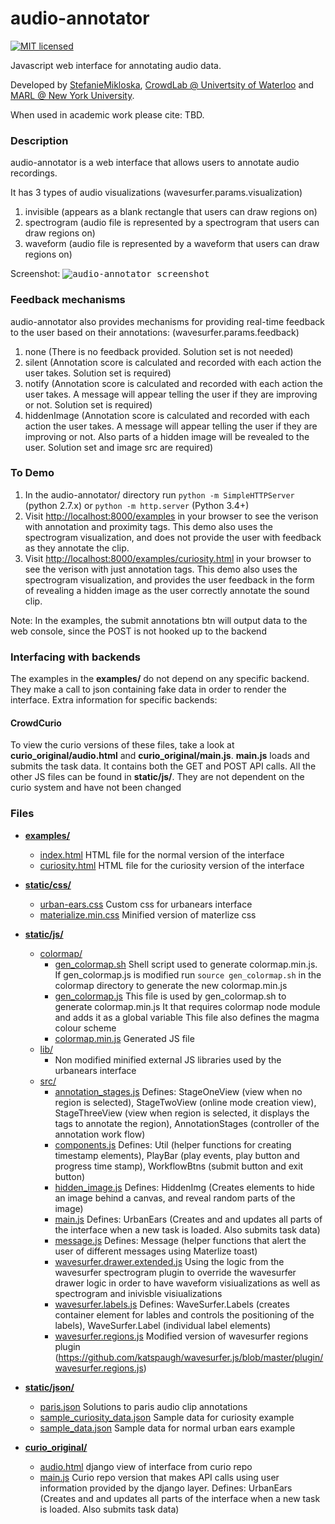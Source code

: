 # audio-annotator

[![MIT licensed](https://img.shields.io/badge/license-BSD2-blue.svg)](https://github.com/CrowdCurio/audio-annotator/blob/master/LICENSE.txt)

Javascript web interface for annotating audio data.

Developed by [StefanieMikloska](github.com/StefanieMikloska), [CrowdLab @ Univertsity of Waterloo](http://edithlaw.ca/people.html) and [MARL @ New York University](http://steinhardt.nyu.edu/marl/).

When used in academic work please cite: TBD.

### Description
audio-annotator is a web interface that allows users to annotate audio recordings.

It has 3 types of audio visualizations (wavesurfer.params.visualization)
   1. invisible (appears as a blank rectangle that users can draw regions on)
   2. spectrogram (audio file is represented by a spectrogram that users can draw regions on)
   3. waveform (audio file is represented by a waveform that users can draw regions on)

Screenshot:
<kbd>
![audio-annotator screenshot](https://github.com/CrowdCurio/audio-annotator/blob/master/static/img/task-interface.png)
</kbd>

### Feedback mechanisms
audio-annotator also provides mechanisms for providing real-time feedback to the user based on their annotations: (wavesurfer.params.feedback)
   1. none (There is no feedback provided. Solution set is not needed)
   2. silent (Annotation score is calculated and recorded with each action the user takes. Solution set is required)
   3. notify (Annotation score is calculated and recorded with each action the user takes. A message will appear telling the user if they are improving or not. Solution set is required)
   4. hiddenImage (Annotation score is calculated and recorded with each action the user takes. A message will appear telling the user if they are improving or not. Also parts of a hidden image will be revealed to the user. Solution set and image src are required)

### To Demo
1. In the audio-annotator/ directory run `python -m SimpleHTTPServer` (python 2.7.x) or `python -m http.server` (Python 3.4+)
2. Visit <http://localhost:8000/examples> in your browser to see the verison with annotation and proximity tags. This demo also uses the spectrogram visualization, and does not provide the user with feedback as they annotate the clip.
3. Visit <http://localhost:8000/examples/curiosity.html> in your browser to see the verison with just annotation tags. This demo also uses the spectrogram visualization, and provides the user feedback in the form of revealing a hidden image as the user correctly annotate the sound clip.

Note: In the examples, the submit annotations btn will output data to the web console, since the POST is not hooked up to the backend

### Interfacing with backends
The examples in the **examples/** do not depend on any specific backend. They make a call to json containing fake data in order to render the interface. Extra information for specific backends:

#### CrowdCurio
To view the curio versions of these files, take a look at **curio_original/audio.html** and **curio_original/main.js**. **main.js** loads and submits the task data. It contains both the GET and POST API calls. All the other JS files can be found in **static/js/**. They are not dependent on the curio system and have not been changed

### Files
* [**examples/**](examples/)
   * [index.html](examples/index.html)
      HTML file for the normal version of the interface
   * [curiosity.html](examples/curiosity.html)
      HTML file for the curiosity version of the interface

* [**static/css/**](static/css/)
   * [urban-ears.css](static/css/urban-ears.css)
      Custom css for urbanears interface
   * [materialize.min.css](static/css/materialize.min.css)
      Minified version of materlize css

* [**static/js/**](static/js/)
   * [colormap/](static/js/colormap/)
      * [gen_colormap.sh](static/js/colormap/gen_colormap.sh)
         Shell script used to generate colormap.min.js. If gen_colormap.js is modified
         run `source gen_colormap.sh` in the colormap directory to generate the new colormap.min.js
      * [gen_colormap.js](static/js/colormap/gen_colormap.js)
         This file is used by gen_colormap.sh to generate colormap.min.js
         It that requires colormap node module and adds it as a global variable
         This file also defines the magma colour scheme
      * [colormap.min.js](static/js/colormap/colormap.min.js)
         Generated JS file
   * [lib/](static/js/lib/)
      * Non modified minified external JS libraries used by the  urbanears interface
   * [src/](static/js/src/)
      * [annotation_stages.js](static/js/src/annotation_stages.js)
         Defines: StageOneView (view when no region is selected), StageTwoView (online mode creation view), StageThreeView (view when region is selected,
         it displays the tags to annotate the region), AnnotationStages (controller of the annotation work flow)
      * [components.js](static/js/src/components.js)
         Defines: Util (helper functions for creating timestamp elements), PlayBar (play events, play button and progress time stamp),
         WorkflowBtns (submit button and exit button)
      * [hidden_image.js](static/js/src/hidden_image.js)
         Defines: HiddenImg (Creates elements to hide an image behind a canvas, and reveal random parts of the image)
      * [main.js](static/js/src/main.js)
         Defines: UrbanEars (Creates and and updates all parts of the interface when a new task is loaded. Also submits task data)
      * [message.js](static/js/src/message.js)
         Defines: Message (helper functions that alert the user of different messages using Materlize toast)
      * [wavesurfer.drawer.extended.js](static/js/src/wavesurfer.drawer.extended.js)
         Using the logic from the wavesurfer spectrogram plugin to override the wavesurfer drawer logic in order to have waveform visiualizations as well as spectrogram and inivisble visiualizations
      * [wavesurfer.labels.js](static/js/src/wavesurfer.labels.js)
         Defines: WaveSurfer.Labels (creates container element for lables and controls the positioning of the labels), WaveSurfer.Label (individual label elements)
      * [wavesurfer.regions.js](static/js/src/wavesurfer.regions.js)
         Modified version of wavesurfer regions plugin
 (https://github.com/katspaugh/wavesurfer.js/blob/master/plugin/wavesurfer.regions.js)

* [**static/json/**](static/json/)
   * [paris.json](static/json/paris.json)
      Solutions to paris audio clip annotations
   * [sample_curiosity_data.json](static/json/sample_curiosity_data.json)
      Sample data for curiosity example
   * [sample_data.json](static/json/sample_data.json)
      Sample data for normal urban ears example

* [**curio_original/**](curio_original/)
   * [audio.html](curio_original/audio.html)
      django view of interface from curio repo
   * [main.js](curio_original/main.js)
      Curio repo version that makes API calls using user information provided by the django layer.
      Defines: UrbanEars (Creates and and updates all parts of the interface when a new task is loaded. Also submits task data)
